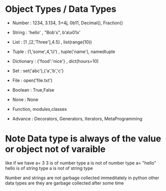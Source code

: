 # Object Types / Data Types

- Number : 1234, 3.134, 3+4j, 0b11, Decimal(), Fraction()
- String : 'hello' , "Bob's", b'a\x01x'
- List : [1 ,[2,'Three'],4.5] , list(range(10))
- Tuple : (1,'some',4,'U') , tuple('name'), namedtuple
- Dictionary : {'food':'nice'} , dict(hours=10)

- Set : set('abc'),{'a','b','c'}

- File : open('file.txt')

- Boolean : True,False
- None : None
- Function, modules,classes
- Advance : Decorators, Generators, Iterators, MetaProgramming

# Note Data type is always of the value or object not of varaible

like if we have
a= 3 3 is of number type a is not of number type
a= "hello" hello is of string type a is not of string type

Number and strings are not garbage collected immeditately in python other data types are they are garbage collected after some time
